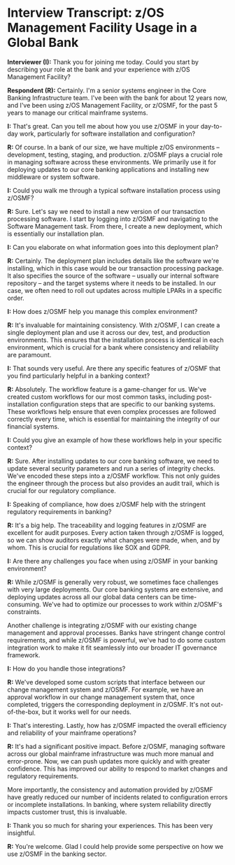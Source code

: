 # Interview Transcript: z/OS Management Facility Usage in a Global Bank

**Interviewer (I):** Thank you for joining me today. Could you start by describing your role at the bank and your experience with z/OS Management Facility?

**Respondent (R):** Certainly. I'm a senior systems engineer in the Core Banking Infrastructure team. I've been with the bank for about 12 years now, and I've been using z/OS Management Facility, or z/OSMF, for the past 5 years to manage our critical mainframe systems.

**I:** That's great. Can you tell me about how you use z/OSMF in your day-to-day work, particularly for software installation and configuration?

**R:** Of course. In a bank of our size, we have multiple z/OS environments – development, testing, staging, and production. z/OSMF plays a crucial role in managing software across these environments. We primarily use it for deploying updates to our core banking applications and installing new middleware or system software.

**I:** Could you walk me through a typical software installation process using z/OSMF?

**R:** Sure. Let's say we need to install a new version of our transaction processing software. I start by logging into z/OSMF and navigating to the Software Management task. From there, I create a new deployment, which is essentially our installation plan.

**I:** Can you elaborate on what information goes into this deployment plan?

**R:** Certainly. The deployment plan includes details like the software we're installing, which in this case would be our transaction processing package. It also specifies the source of the software – usually our internal software repository – and the target systems where it needs to be installed. In our case, we often need to roll out updates across multiple LPARs in a specific order.

**I:** How does z/OSMF help you manage this complex environment?

**R:** It's invaluable for maintaining consistency. With z/OSMF, I can create a single deployment plan and use it across our dev, test, and production environments. This ensures that the installation process is identical in each environment, which is crucial for a bank where consistency and reliability are paramount.

**I:** That sounds very useful. Are there any specific features of z/OSMF that you find particularly helpful in a banking context?

**R:** Absolutely. The workflow feature is a game-changer for us. We've created custom workflows for our most common tasks, including post-installation configuration steps that are specific to our banking systems. These workflows help ensure that even complex processes are followed correctly every time, which is essential for maintaining the integrity of our financial systems.

**I:** Could you give an example of how these workflows help in your specific context?

**R:** Sure. After installing updates to our core banking software, we need to update several security parameters and run a series of integrity checks. We've encoded these steps into a z/OSMF workflow. This not only guides the engineer through the process but also provides an audit trail, which is crucial for our regulatory compliance.

**I:** Speaking of compliance, how does z/OSMF help with the stringent regulatory requirements in banking?

**R:** It's a big help. The traceability and logging features in z/OSMF are excellent for audit purposes. Every action taken through z/OSMF is logged, so we can show auditors exactly what changes were made, when, and by whom. This is crucial for regulations like SOX and GDPR.

**I:** Are there any challenges you face when using z/OSMF in your banking environment?

**R:** While z/OSMF is generally very robust, we sometimes face challenges with very large deployments. Our core banking systems are extensive, and deploying updates across all our global data centers can be time-consuming. We've had to optimize our processes to work within z/OSMF's constraints.

Another challenge is integrating z/OSMF with our existing change management and approval processes. Banks have stringent change control requirements, and while z/OSMF is powerful, we've had to do some custom integration work to make it fit seamlessly into our broader IT governance framework.

**I:** How do you handle those integrations?

**R:** We've developed some custom scripts that interface between our change management system and z/OSMF. For example, we have an approval workflow in our change management system that, once completed, triggers the corresponding deployment in z/OSMF. It's not out-of-the-box, but it works well for our needs.

**I:** That's interesting. Lastly, how has z/OSMF impacted the overall efficiency and reliability of your mainframe operations?

**R:** It's had a significant positive impact. Before z/OSMF, managing software across our global mainframe infrastructure was much more manual and error-prone. Now, we can push updates more quickly and with greater confidence. This has improved our ability to respond to market changes and regulatory requirements.

More importantly, the consistency and automation provided by z/OSMF have greatly reduced our number of incidents related to configuration errors or incomplete installations. In banking, where system reliability directly impacts customer trust, this is invaluable.

**I:** Thank you so much for sharing your experiences. This has been very insightful.

**R:** You're welcome. Glad I could help provide some perspective on how we use z/OSMF in the banking sector.

